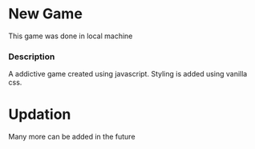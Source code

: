 # New Game 

This game was done in local machine
### Description
A addictive game created using javascript.
Styling is added using vanilla css.

# Updation 

Many more can be added in the future
